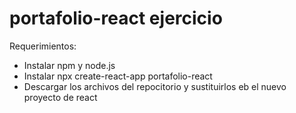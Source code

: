# portafolio-react ejercicio

Requerimientos: 
- Instalar npm y node.js
- Instalar npx create-react-app portafolio-react
- Descargar los archivos del repocitorio y sustituirlos eb el nuevo proyecto de react
